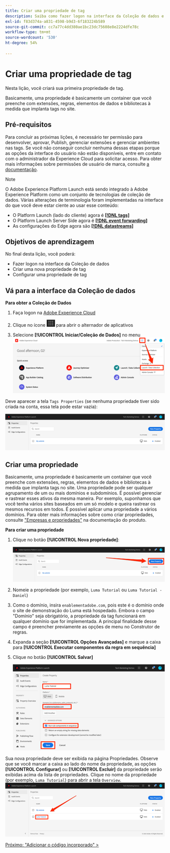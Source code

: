 ```yaml
---
title: Criar uma propriedade de tag
description: Saiba como fazer logon na interface da Coleção de dados e criar uma propriedade de tag. Esta lição é parte do tutorial Implementar o Experience Cloud nos sites.
exl-id: f83d374a-a831-4598-b9d3-6f183224b589
source-git-commit: cc7a77c4dd380ae1bc23dc75608e8e2224dfe78c
workflow-type: tm+mt
source-wordcount: '530'
ht-degree: 54%

---
```


# Criar uma propriedade de tag

Nesta lição, você criará sua primeira propriedade de tag.

Basicamente, uma propriedade é basicamente um container que você preenche com extensões, regras, elementos de dados e bibliotecas à medida que implanta tags no site.

## Pré-requisitos

Para concluir as próximas lições, é necessário ter permissão para desenvolver, aprovar, Publish, gerenciar extensões e gerenciar ambientes nas tags. Se você não conseguir concluir nenhuma dessas etapas porque as opções da interface do usuário não estão disponíveis, entre em contato com o administrador da Experience Cloud para solicitar acesso. Para obter mais informações sobre permissões de usuário de marca, consulte [a documentação](https://experienceleague.adobe.com/docs/experience-platform/tags/admin/user-permissions.html).

>[!NOTE]
>
>O Adobe Experience Platform Launch está sendo integrado à Adobe Experience Platform como um conjunto de tecnologias de coleção de dados. Várias alterações de terminologia foram implementadas na interface do que você deve estar ciente ao usar esse conteúdo:
>
> * O Platform Launch (lado do cliente) agora é **[[!DNL tags]](https://experienceleague.adobe.com/docs/experience-platform/tags/home.html?lang=pt-BR)**
> * O Platform Launch Server Side agora é **[[!DNL event forwarding]](https://experienceleague.adobe.com/docs/experience-platform/tags/event-forwarding/overview.html)**
> * As configurações do Edge agora são **[[!DNL datastreams]](https://experienceleague.adobe.com/docs/experience-platform/edge/fundamentals/datastreams.html?lang=pt-BR)**

## Objetivos de aprendizagem

No final desta lição, você poderá:

* Fazer logon na interface da Coleção de dados
* Criar uma nova propriedade de tag
* Configurar uma propriedade de tag

## Vá para a interface da Coleção de dados

**Para obter a Coleção de Dados**

1. Faça logon na [Adobe Experience Cloud](https://experiencecloud.adobe.com)

1. Clique no ícone ![Alternador de soluções](images/launch-solutionSwitcher.png) para abrir o alternador de aplicativos

1. Selecione **[!UICONTROL Iniciar/Coleção de Dados]** no menu ![Abrir o alternador de soluções usando o ícone e clique em Iniciar/Coleção de Dados](images/launch-solutionSwitcherActivation.png)

Deve aparecer a tela `Tags Properties` (se nenhuma propriedade tiver sido criada na conta, essa tela pode estar vazia):

![Tela Propriedades](images/launch-propertiesScreen.png)

## Criar uma propriedade

Basicamente, uma propriedade é basicamente um container que você preenche com extensões, regras, elementos de dados e bibliotecas à medida que implanta tags no site. Uma propriedade pode ser qualquer agrupamento de um ou mais domínios e subdomínios. É possível gerenciar e rastrear esses ativos da mesma maneira. Por exemplo, suponhamos que você tenha vários sites baseados em um só modelo e queira rastrear os mesmos recursos em todos. É possível aplicar uma propriedade a vários domínios. Para obter mais informações sobre como criar propriedades, consulte [&quot;Empresas e propriedades&quot;](https://experienceleague.adobe.com/docs/experience-platform/tags/admin/companies-and-properties.html) na documentação do produto.

**Para criar uma propriedade**

1. Clique no botão **[!UICONTROL Nova propriedade]**:

   ![Clique em Nova propriedade](images/launch-addNewProperty.png)

1. Nomeie a propriedade (por exemplo, `Luma Tutorial` ou `Luma Tutorial - Daniel`)
1. Como o domínio, insira `enablementadobe.com`, pois este é o domínio onde o site de demonstração do Luma está hospedado. Embora o campo &quot;Domínio&quot; seja obrigatório, a propriedade da tag funcionará em qualquer domínio que for implementada. A principal finalidade desse campo é preencher previamente as opções de menu no Construtor de regras.
1. Expanda a seção **[!UICONTROL Opções Avançadas]** e marque a caixa para **[!UICONTROL Executar componentes da regra em sequência]**
1. Clique no botão **[!UICONTROL Salvar]**

   ![Criar uma nova propriedade](images/launch-newProperty.png)

Sua nova propriedade deve ser exibida na página Propriedades. Observe que se você marcar a caixa ao lado do nome da propriedade, as opções **[!UICONTROL Configurar]** ou **[!UICONTROL Excluir]** da propriedade serão exibidas acima da lista de propriedades. Clique no nome da propriedade (por exemplo, `Luma Tutorial`) para abrir a tela `Overview`. ![Clique no nome da propriedade para abri-la](images/launch-openProperty.png)

[Próximo: &quot;Adicionar o código incorporado&quot; >](add-embed-code.md)
